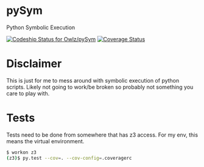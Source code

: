 # pySym
Python Symbolic Execution

[ ![Codeship Status for Owlz/pySym](https://codeship.com/projects/691a2930-c591-0133-c81b-4e8753dd3f97/status?branch=master)](https://codeship.com/projects/138556)
[![Coverage Status](https://coveralls.io/repos/github/Owlz/pySym/badge.svg?branch=HEAD)](https://coveralls.io/github/Owlz/pySym?branch=HEAD)

# Disclaimer
This is just for me to mess around with symbolic execution of python scripts. Likely not going to work/be broken so probably not something you care to play with.

# Tests
Tests need to be done from somewhere that has z3 access. For my env, this means the virtual environment.

```bash
$ workon z3
(z3)$ py.test --cov=. --cov-config=.coveragerc
```

